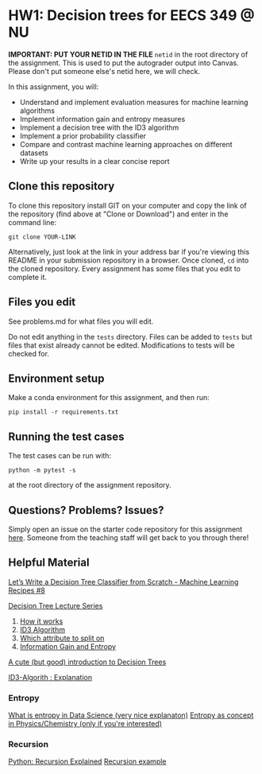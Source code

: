 # HW1: Decision trees for EECS 349 @ NU
**IMPORTANT: PUT YOUR NETID IN THE FILE** `netid` in the root directory of the assignment. 
This is used to put the autograder output into Canvas. Please don't put someone else's netid 
here, we will check.


In this assignment, you will:
- Understand and implement evaluation measures for machine learning algorithms
- Implement information gain and entropy measures
- Implement a decision tree with the ID3 algorithm
- Implement a prior probability classifier
- Compare and contrast machine learning approaches on different datasets
- Write up your results in a clear concise report

## Clone this repository

To clone this repository install GIT on your computer and copy the link of the repository (find above at "Clone or Download") and enter in the command line:

``git clone YOUR-LINK``

Alternatively, just look at the link in your address bar if you're viewing this README in your submission repository in a browser. Once cloned, `cd` into the cloned repository. Every assignment has some files that you edit to complete it. 

## Files you edit

See problems.md for what files you will edit.

Do not edit anything in the `tests` directory. Files can be added to `tests` but files that exist already cannot be edited. Modifications to tests will be checked for.

## Environment setup

Make a conda environment for this assignment, and then run:

``pip install -r requirements.txt``

## Running the test cases

The test cases can be run with:

``python -m pytest -s``

at the root directory of the assignment repository.

## Questions? Problems? Issues?

Simply open an issue on the starter code repository for this assignment [here](https://github.com/NUCS349/hw1-decision-trees/issues). Someone from the teaching staff will get back to you through there!

## Helpful Material
[Let’s Write a Decision Tree Classifier from Scratch - Machine Learning Recipes #8](https://www.youtube.com/watch?v=LDRbO9a6XPU)

[Decision Tree Lecture Series](https://www.youtube.com/playlist?list=PLBv09BD7ez_4temBw7vLA19p3tdQH6FYO)
1. [How it works](https://www.youtube.com/watch?v=eKD5gxPPeY0&list=PLBv09BD7ez_4temBw7vLA19p3tdQH6FYO&index=2&t=0s)
2. [ID3 Algorithm](https://www.youtube.com/watch?v=_XhOdSLlE5c&list=PLBv09BD7ez_4temBw7vLA19p3tdQH6FYO&index=2)
3. [Which attribute to split on](https://www.youtube.com/watch?v=AmCV4g7_-QM&list=PLBv09BD7ez_4temBw7vLA19p3tdQH6FYO&index=3)
4. [Information Gain and Entropy](https://www.youtube.com/watch?v=AmCV4g7_-QM&list=PLBv09BD7ez_4temBw7vLA19p3tdQH6FYO&index=3)

[A cute (but good) introduction to Decision Trees](https://www.youtube.com/watch?v=DCZ3tsQIoGU)

[ID3-Algorith : Explanation](https://www.youtube.com/watch?v=UdTKxGQvYdc)
### Entropy
[What is entropy in Data Science (very nice explanaton)](https://www.youtube.com/watch?v=IPkRVpXtbdY)
[Entropy as concept in Physics/Chemistry (only if you're interested)](https://www.youtube.com/watch?v=YM-uykVfq_E)


### Recursion
[Python: Recursion Explained](https://www.youtube.com/watch?v=wMNrSM5RFMc)
[Recursion example](https://www.youtube.com/watch?v=8lhxIOAfDss)
